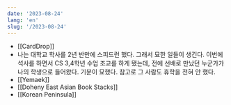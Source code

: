 ```yaml
---
date: '2023-08-24'
lang: 'en'
slug: '/2023-08-24'
---
```


- [[CardDrop]]
- 나는 대학교 학사를 2년 반만에 스피드런 했다. 그래서 묘한 일들이 생긴다. 이번에 석사를 하면서 CS 3,4학년 수업 조교를 하게 됐는데, 전에 선배로 만났던 누군가가 나의 학생으로 들어왔다. 기분이 묘했다. 참고로 그 사람도 휴학을 전혀 안 했다.
- [[Yemaek]]
- [[Doheny East Asian Book Stacks]]
- [[Korean Peninsula]]
